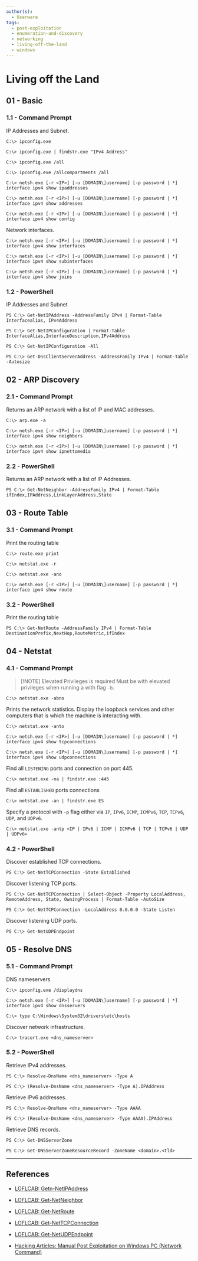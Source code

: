 ```yaml
---
author(s):
  - Userware
tags:
  - post-exploitation
  - enumeration-and-discovery
  - networking
  - living-off-the-land
  - windows
---
```

# Living off the Land

## 01 - Basic

### 1.1 - Command Prompt

IP Addresses and Subnet.

```
C:\> ipconfig.exe

C:\> ipconfig.exe | findstr.exe "IPv4 Address"

C:\> ipconfig.exe /all

C:\> ipconfig.exe /allcompartments /all

C:\> netsh.exe [-r <IP>] [-u [DOMAIN\]username] [-p password | *] interface ipv4 show ipaddresses

C:\> netsh.exe [-r <IP>] [-u [DOMAIN\]username] [-p password | *] interface ipv4 show addresses

C:\> netsh.exe [-r <IP>] [-u [DOMAIN\]username] [-p password | *] interface ipv4 show config
```

Network interfaces.

```
C:\> netsh.exe [-r <IP>] [-u [DOMAIN\]username] [-p password | *] interface ipv4 show interfaces

C:\> netsh.exe [-r <IP>] [-u [DOMAIN\]username] [-p password | *] interface ipv4 show subinterfaces

C:\> netsh.exe [-r <IP>] [-u [DOMAIN\]username] [-p password | *] interface ipv4 show joins
```

### 1.2 - PowerShell

IP Addresses and Subnet

```
PS C:\> Get-NetIPAddress -AddressFamily IPv4 | Format-Table Interfacealias, IPv4Address

PS C:\> Get-NetIPConfiguration | Format-Table InterfaceAlias,InterfaceDescription,IPv4Address

PS C:\> Get-NetIPConfiguration -All

PS C:\> Get-DnsClientServerAddress -AddressFamily IPv4 | Format-Table -Autosize
```

## 02 - ARP Discovery

### 2.1 - Command Prompt

Returns an ARP network with a list of IP and MAC addresses.

```
C:\> arp.exe -a

C:\> netsh.exe [-r <IP>] [-u [DOMAIN\]username] [-p password | *] interface ipv4 show neighbors

C:\> netsh.exe [-r <IP>] [-u [DOMAIN\]username] [-p password | *] interface ipv4 show ipnettomedia
```

### 2.2 - PowerShell

Returns an ARP network with a list of IP Addresses.

```
PS C:\> Get-NetNeighbor -AddressFamily IPv4 | Format-Table ifIndex,IPAddress,LinkLayerAddress,State
```

## 03 - Route Table

### 3.1 - Command Prompt

Print the routing table

```
C:\> route.exe print

C:\> netstat.exe -r

C:\> netstat.exe -ano

C:\> netsh.exe [-r <IP>] [-u [DOMAIN\]username] [-p password | *] interface ipv4 show route
```

### 3.2 - PowerShell

Print the routing table

```
PS C:\> Get-NetRoute -AddressFamily IPv4 | Format-Table DestinationPrefix,NextHop,RouteMetric,ifIndex
```

## 04 - Netstat

### 4.1 - Command Prompt

> [!NOTE] Elevated Privileges is required
> Must be with elevated privileges when running a with flag `-b`.

```
C:\> netstat.exe -abno
```

Prints the network statistics. Display the loopback services and other computers that is which the machine is interacting with.

```
C:\> netstat.exe -anto

C:\> netsh.exe [-r <IP>] [-u [DOMAIN\]username] [-p password | *] interface ipv4 show tcpconnections

C:\> netsh.exe [-r <IP>] [-u [DOMAIN\]username] [-p password | *] interface ipv4 show udpconnections
```

Find all `LISTENING` ports and connection on port 445.

```
C:\> netstat.exe -na | findstr.exe :445
```

Find all `ESTABLISHED` ports connections

```
C:\> netstat.exe -an | findstr.exe ES
```

Specify a protocol with `-p` flag either via `IP`, `IPv6`, `ICMP`, `ICMPv6`, `TCP`, `TCPv6`, `UDP`, and `UDPv6`.

```
C:\> netstat.exe -antp <IP | IPv6 | ICMP | ICMPv6 | TCP | TCPv6 | UDP | UDPv6>
```

### 4.2 - PowerShell

Discover established TCP connections.

```
PS C:\> Get-NetTCPConnection -State Established
```

Discover listening TCP ports.

```
PS C:\> Get-NetTCPConnection | Select-Object -Property LocalAddress, RemoteAddress, State, OwningProcess | Format-Table -AutoSize

PS C:\> Get-NetTCPConnection -LocalAddress 0.0.0.0 -State Listen
```

Discover listening UDP ports.

```
PS C:\> Get-NetUDPEndpoint
```

## 05 - Resolve DNS

### 5.1 - Command Prompt

DNS nameservers

```
C:\> ipconfig.exe /displaydns

C:\> netsh.exe [-r <IP>] [-u [DOMAIN\]username] [-p password | *] interface ipv4 show dnsservers

C:\> type C:\Windows\System32\drivers\etc\hosts
```

Discover network infrastructure.

```
C:\> tracert.exe <dns_nameserver>
```

### 5.2 - PowerShell

Retrieve IPv4 addresses.

```
PS C:\> Resolve-DnsName <dns_nameserver> -Type A

PS C:\> (Resolve-DnsName <dns_nameserver> -Type A).IPAddress
```

Retrieve IPv6 addresses.

```
PS C:\> Resolve-DnsName <dns_nameserver> -Type AAAA

PS C:\> (Resolve-DnsName <dns_nameserver> -Type AAAA).IPAddress
```

Retrieve DNS records.

```
PS C:\> Get-DNSServerZone

PS C:\> Get-DNSServerZoneResourceRecord -ZoneName <domain>.<tld>
```

---
## References

- [LOFLCAB: Getn-NetIPAddress](https://lofl-project.github.io/loflcab/Cmdlets/Get-NetIPAddress/)

- [LOFLCAB: Get-NetNeighbor](https://lofl-project.github.io/loflcab/Cmdlets/Get-NetNeighbor/)

- [LOFLCAB: Get-NetRoute](https://lofl-project.github.io/loflcab/Cmdlets/Get-NetRoute/)

- [LOFLCAB: Get-NetTCPConnection](https://lofl-project.github.io/loflcab/Cmdlets/Get-NetTCPConnection/)

- [LOFLCAB: Get-NetUDPEndpoint](https://lofl-project.github.io/loflcab/Cmdlets/Get-NetUDPEndpoint/)

- [Hacking Articles: Manual Post Exploitation on Windows PC (Network Command)](https://www.hackingarticles.in/manual-post-exploitation-windows-pc-network-command/)